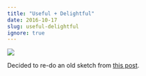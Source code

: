 ```yaml
---
title: "Useful + Delightful"
date: 2016-10-17
slug: useful-delightful
ignore: true
---
```

![](https://64.media.tumblr.com/d23c51498352c51b7e77f19787b33677/tumblr_inline_of6h8zomd81qbg0pd_540.png)

Decided to re-do an old sketch from [this post](https://medium.com/@thisiscsr/useful-and-delightful-how-to-measure-the-worth-of-what-you-make-283acb8e356e#.e87z2vyb2).